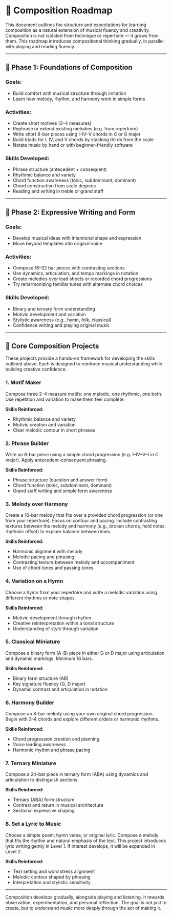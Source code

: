 # 🎼 Composition Roadmap

This document outlines the structure and expectations for learning composition as a natural extension of musical fluency and creativity. Composition is not isolated from technique or repertoire — it grows from them. This roadmap introduces compositional thinking gradually, in parallel with playing and reading fluency.

---

## 🚧 Phase 1: Foundations of Composition

### Goals:

* Build comfort with musical structure through imitation
* Learn how melody, rhythm, and harmony work in simple forms

### Activities:

* Create short motives (2–4 measures)
* Rephrase or extend existing melodies (e.g. from repertoire)
* Write short 8-bar pieces using I–IV–V chords in C or G major
* Build triads for I, IV, and V chords by stacking thirds from the scale
* Notate music by hand or with beginner-friendly software

### Skills Developed:

* Phrase structure (antecedent + consequent)
* Rhythmic balance and variety
* Chord function awareness (tonic, subdominant, dominant)
* Chord construction from scale degrees
* Reading and writing in treble or grand staff

---

## 🚀 Phase 2: Expressive Writing and Form

### Goals:

* Develop musical ideas with intentional shape and expression
* Move beyond templates into original voice

### Activities:

* Compose 16–32 bar pieces with contrasting sections
* Use dynamics, articulation, and tempo markings in notation
* Create melodies over lead sheets or recorded chord progressions
* Try reharmonizing familiar tunes with alternate chord choices

### Skills Developed:

* Binary and ternary form understanding
* Motivic development and variation
* Stylistic awareness (e.g., hymn, folk, classical)
* Confidence writing and playing original music

---

## 🧩 Core Composition Projects

These projects provide a hands-on framework for developing the skills outlined above. Each is designed to reinforce musical understanding while building creative confidence.

### 1. **Motif Maker**

Compose three 2–4 measure motifs: one melodic, one rhythmic, one both. Use repetition and variation to make them feel complete.

**Skills Reinforced:**

* Rhythmic balance and variety
* Motivic creation and variation
* Clear melodic contour in short phrases

### 2. **Phrase Builder**

Write an 8-bar piece using a simple chord progression (e.g. I–IV–V–I in C major). Apply antecedent–consequent phrasing.

**Skills Reinforced:**

* Phrase structure (question and answer form)
* Chord function (tonic, subdominant, dominant)
* Grand staff writing and simple form awareness

### 3. **Melody over Harmony**

Create a 16-bar melody that fits over a provided chord progression (or one from your repertoire). Focus on contour and pacing. Include contrasting textures between the melody and harmony (e.g., broken chords, held notes, rhythmic offset) to explore balance between lines.

**Skills Reinforced:**

* Harmonic alignment with melody
* Melodic pacing and phrasing
* Contrasting texture between melody and accompaniment
* Use of chord tones and passing tones

### 4. **Variation on a Hymn**

Choose a hymn from your repertoire and write a melodic variation using different rhythms or note shapes.

**Skills Reinforced:**

* Motivic development through rhythm
* Creative reinterpretation within a tonal structure
* Understanding of style through variation

### 5. **Classical Miniature**

Compose a binary form (A–B) piece in either G or D major using articulation and dynamic markings. Minimum 16 bars.

**Skills Reinforced:**

* Binary form structure (AB)
* Key signature fluency (G, D major)
* Dynamic contrast and articulation in notation

### 6. **Harmony Builder**

Compose an 8-bar melody using your own original chord progression. Begin with 3–4 chords and explore different orders or harmonic rhythms.

**Skills Reinforced:**

* Chord progression creation and planning
* Voice leading awareness
* Harmonic rhythm and phrase pacing

### 7. **Ternary Miniature**

Compose a 24-bar piece in ternary form (ABA) using dynamics and articulation to distinguish sections.

**Skills Reinforced:**

* Ternary (ABA) form structure
* Contrast and return in musical architecture
* Sectional expressive shaping

### 8. **Set a Lyric to Music**

Choose a simple poem, hymn verse, or original lyric. Compose a melody that fits the rhythm and natural emphasis of the text. This project introduces lyric writing gently in Level 1. If interest develops, it will be expanded in Level 2.

**Skills Reinforced:**

* Text setting and word stress alignment
* Melodic contour shaped by phrasing
* Interpretation and stylistic sensitivity

---

Composition develops gradually, alongside playing and listening. It rewards observation, experimentation, and personal reflection. The goal is not just to create, but to understand music more deeply through the act of making it.
